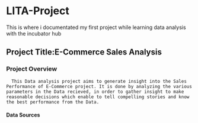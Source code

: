 #  LITA-Project
This is where i documentated my first project while learning data analysis with the incubator hub
##  Project Title:E-Commerce Sales Analysis
### Project Overview
      This Data analysis project aims to generate insight into the Sales Performance of E-Commerce project. It is done by analyzing the various parameters in the Data recieved, in order to gather insight to make reasonable decisions which enable to tell compelling stories and know the best performance from the Data.
#### Data Sources
